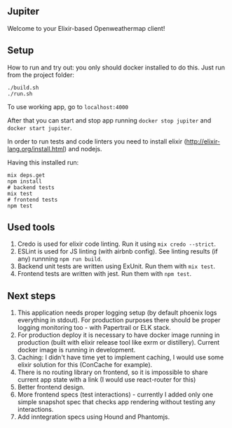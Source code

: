 ## Jupiter

Welcome to your Elixir-based Openweathermap client!

## Setup

How to run and try out: you only should docker installed to do this.
Just run from the project folder:

```
./build.sh
./run.sh
```

To use working app, go to `localhost:4000`

After that you can start and stop app running `docker stop jupiter` and `docker start jupiter`.

In order to run tests and code linters you need to install elixir (http://elixir-lang.org/install.html)
and nodejs.

Having this installed run:
```
mix deps.get
npm install
# backend tests
mix test
# frontend tests
npm test
```

## Used tools

1. Credo is used for elixir code linting. Run it using `mix credo --strict`.
2. ESLint is used for JS linting (with airbnb config). See linting results (if any) runnning `npm run build`.
3. Backend unit tests are written using ExUnit. Run them with `mix test`.
4. Frontend tests are written with jest. Run them with `npm test`.

## Next steps

1. This application needs proper logging setup (by default phoenix logs everything in stdout).
For production purposes there should be proper logging monitoring too - with Papertrail or ELK stack.
2. For production deploy it is necessary to have docker image running in production (built with elixir release tool like
exrm or distillery). Current docker image is running in development.
3. Caching: I didn't have time yet to implement caching, I would use some elixir solution for this (ConCache for example).
4. There is no routing library on frontend, so it is impossible to share current app state with a link
(I would use react-router for this)
5. Better frontend design.
6. More frontend specs (test interactions) - currently I added only one simple snapshot spec that checks app
rendering without testing any interactions.
7. Add inntegration specs using Hound and Phantomjs.
